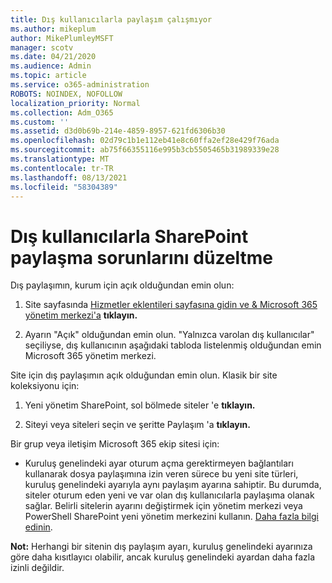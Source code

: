 ```yaml
---
title: Dış kullanıcılarla paylaşım çalışmıyor
ms.author: mikeplum
author: MikePlumleyMSFT
manager: scotv
ms.date: 04/21/2020
ms.audience: Admin
ms.topic: article
ms.service: o365-administration
ROBOTS: NOINDEX, NOFOLLOW
localization_priority: Normal
ms.collection: Adm_O365
ms.custom: ''
ms.assetid: d3d0b69b-214e-4859-8957-621fd6306b30
ms.openlocfilehash: 02d79c1b1e112eb41e8c60ffa2ef28e429f76ada
ms.sourcegitcommit: ab75f66355116e995b3cb5505465b31989339e28
ms.translationtype: MT
ms.contentlocale: tr-TR
ms.lasthandoff: 08/13/2021
ms.locfileid: "58304389"
---
```

# <a name="fix-problems-sharing-sharepoint-content-with-external-users"></a>Dış kullanıcılarla SharePoint paylaşma sorunlarını düzeltme

Dış paylaşımın, kurum için açık olduğundan emin olun:
  
1. Site sayfasında [Hizmetler eklentileri sayfasına gidin ve &amp; Microsoft 365 yönetim merkezi'a](https://portal.office.com/adminportal/home#/Settings/ServicesAndAddIns) **tıklayın.**
    
2. Ayarın "Açık" olduğundan emin olun. "Yalnızca varolan dış kullanıcılar" seçiliyse, dış kullanıcının aşağıdaki tabloda listelenmiş olduğundan emin Microsoft 365 yönetim merkezi.
    
Site için dış paylaşımın açık olduğundan emin olun. Klasik bir site koleksiyonu için:
  
1. Yeni yönetim SharePoint, sol bölmede siteler 'e **tıklayın.**
    
2. Siteyi veya siteleri seçin ve şeritte Paylaşım 'a **tıklayın.**
    
Bir grup veya iletişim Microsoft 365 ekip sitesi için:
  
- Kuruluş genelindeki ayar oturum açma gerektirmeyen bağlantıları kullanarak dosya paylaşımına izin veren sürece bu yeni site türleri, kuruluş genelindeki ayarıyla aynı paylaşım ayarına sahiptir. Bu durumda, siteler oturum eden yeni ve var olan dış kullanıcılarla paylaşıma olanak sağlar. Belirli sitelerin ayarını değiştirmek için yönetim merkezi veya PowerShell SharePoint yeni yönetim merkezini kullanın. [Daha fazla bilgi edinin](https://go.microsoft.com/fwlink/?linkid=871863).
    
**Not:** Herhangi bir sitenin dış paylaşım ayarı, kuruluş genelindeki ayarınıza göre daha kısıtlayıcı olabilir, ancak kuruluş genelindeki ayardan daha fazla izinli değildir. 
  

